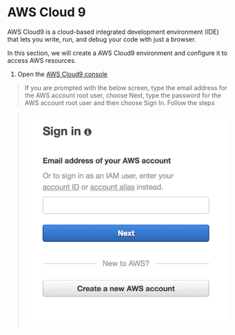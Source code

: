 # AWS Cloud 9 

AWS Cloud9 is a cloud-based integrated development environment (IDE) that lets you write, run, and debug your code with just a browser.

In this section, we will create a AWS Cloud9 environment and configure it to access AWS resources.

1. Open the [AWS Cloud9 console](https://console.aws.amazon.com/cloud9/)

>  If you are prompted with the below screen, type the email address for the AWS account root user, choose Next, type the password for the AWS account root user and then choose Sign In. Follow the steps 

> ![Root User](../images/root_user.png)





